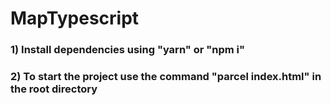 # MapTypescript

### 1) Install dependencies using "yarn" or "npm i"
### 2) To start the project use the command "parcel index.html" in the root directory
